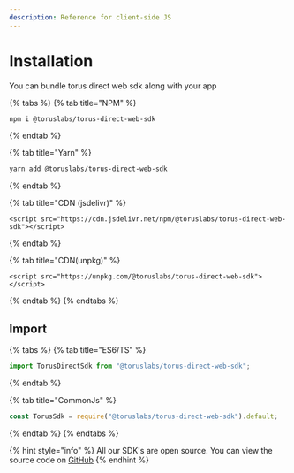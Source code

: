 ```yaml
---
description: Reference for client-side JS
---
```


# Installation

You can bundle torus direct web sdk along with your app

{% tabs %}
{% tab title="NPM" %}
```bash
npm i @toruslabs/torus-direct-web-sdk
```
{% endtab %}

{% tab title="Yarn" %}
```bash
yarn add @toruslabs/torus-direct-web-sdk
```
{% endtab %}

{% tab title="CDN \(jsdelivr\)" %}
```markup
<script src="https://cdn.jsdelivr.net/npm/@toruslabs/torus-direct-web-sdk"></script>
```
{% endtab %}

{% tab title="CDN\(unpkg\)" %}
```markup
<script src="https://unpkg.com/@toruslabs/torus-direct-web-sdk"></script>
```
{% endtab %}
{% endtabs %}

## Import

{% tabs %}
{% tab title="ES6/TS" %}
```typescript
import TorusDirectSdk from "@toruslabs/torus-direct-web-sdk";
```
{% endtab %}

{% tab title="CommonJs" %}
```javascript
const TorusSdk = require("@toruslabs/torus-direct-web-sdk").default;
```
{% endtab %}
{% endtabs %}

{% hint style="info" %}
All our SDK's are open source. You can view the source code on [GitHub](https://github.com/torusresearch/torus-direct-web-sdk)
{% endhint %}



